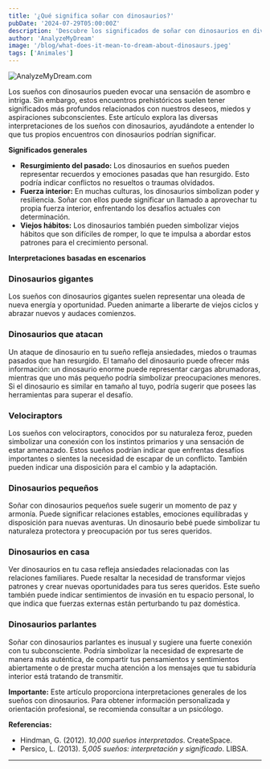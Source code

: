 ```yaml
---
title: '¿Qué significa soñar con dinosaurios?'
pubDate: '2024-07-29T05:00:00Z'
description: 'Descubre los significados de soñar con dinosaurios en diversos contextos, desde dinosaurios gigantes hasta dinosaurios parlantes. Conoce lo que tu subconsciente podría estar comunicándote.'
author: 'AnalyzeMyDream'
image: '/blog/what-does-it-mean-to-dream-about-dinosaurs.jpeg'
tags: ['Animales']
---
```


![AnalyzeMyDream.com](/blog/what-does-it-mean-to-dream-about-dinosaurs.jpeg)


Los sueños con dinosaurios pueden evocar una sensación de asombro e intriga. Sin embargo, estos encuentros prehistóricos suelen tener significados más profundos relacionados con nuestros deseos, miedos y aspiraciones subconscientes. Este artículo explora las diversas interpretaciones de los sueños con dinosaurios, ayudándote a entender lo que tus propios encuentros con dinosaurios podrían significar.

**Significados generales**

- **Resurgimiento del pasado:** Los dinosaurios en sueños pueden representar recuerdos y emociones pasadas que han resurgido. Esto podría indicar conflictos no resueltos o traumas olvidados. 
- **Fuerza interior:** En muchas culturas, los dinosaurios simbolizan poder y resiliencia. Soñar con ellos puede significar un llamado a aprovechar tu propia fuerza interior, enfrentando los desafíos actuales con determinación.
- **Viejos hábitos:** Los dinosaurios también pueden simbolizar viejos hábitos que son difíciles de romper, lo que te impulsa a abordar estos patrones para el crecimiento personal.

**Interpretaciones basadas en escenarios**

### Dinosaurios gigantes

Los sueños con dinosaurios gigantes suelen representar una oleada de nueva energía y oportunidad. Pueden animarte a liberarte de viejos ciclos y abrazar nuevos y audaces comienzos. 

### Dinosaurios que atacan

Un ataque de dinosaurio en tu sueño refleja ansiedades, miedos o traumas pasados ​​que han resurgido. El tamaño del dinosaurio puede ofrecer más información: un dinosaurio enorme puede representar cargas abrumadoras, mientras que uno más pequeño podría simbolizar preocupaciones menores. Si el dinosaurio es similar en tamaño al tuyo, podría sugerir que posees las herramientas para superar el desafío.

### Velociraptors

Los sueños con velociraptors, conocidos por su naturaleza feroz, pueden simbolizar una conexión con los instintos primarios y una sensación de estar amenazado. Estos sueños podrían indicar que enfrentas desafíos importantes o sientes la necesidad de escapar de un conflicto. También pueden indicar una disposición para el cambio y la adaptación.

### Dinosaurios pequeños

Soñar con dinosaurios pequeños suele sugerir un momento de paz y armonía. Puede significar relaciones estables, emociones equilibradas y disposición para nuevas aventuras. Un dinosaurio bebé puede simbolizar tu naturaleza protectora y preocupación por tus seres queridos.

### Dinosaurios en casa

Ver dinosaurios en tu casa refleja ansiedades relacionadas con las relaciones familiares. Puede resaltar la necesidad de transformar viejos patrones y crear nuevas oportunidades para tus seres queridos. Este sueño también puede indicar sentimientos de invasión en tu espacio personal, lo que indica que fuerzas externas están perturbando tu paz doméstica.

### Dinosaurios parlantes

Soñar con dinosaurios parlantes es inusual y sugiere una fuerte conexión con tu subconsciente. Podría simbolizar la necesidad de expresarte de manera más auténtica, de compartir tus pensamientos y sentimientos abiertamente o de prestar mucha atención a los mensajes que tu sabiduría interior está tratando de transmitir.

**Importante:** Este artículo proporciona interpretaciones generales de los sueños con dinosaurios. Para obtener información personalizada y orientación profesional, se recomienda consultar a un psicólogo.

**Referencias:**

- Hindman, G. (2012). *10,000 sueños interpretados*. CreateSpace. 
- Persico, L. (2013). *5,005 sueños: interpretación y significado*. LIBSA.

---